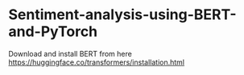 # Sentiment-analysis-using-BERT-and-PyTorch
Download and install BERT from here
https://huggingface.co/transformers/installation.html
